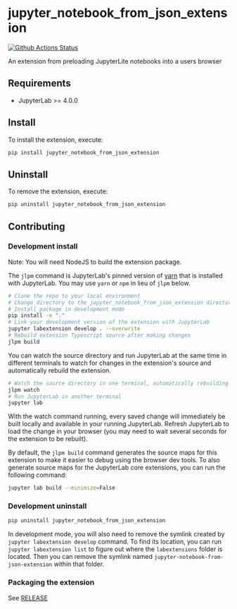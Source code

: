 # jupyter_notebook_from_json_extension

[![Github Actions Status](https://github.com/gesdisc/jupyter-notebook-from-json-extension/workflows/Build/badge.svg)](https://github.com/gesdisc/jupyter-notebook-from-json-extension/actions/workflows/build.yml)

An extension from preloading JupyterLite notebooks into a users browser

## Requirements

- JupyterLab >= 4.0.0

## Install

To install the extension, execute:

```bash
pip install jupyter_notebook_from_json_extension
```

## Uninstall

To remove the extension, execute:

```bash
pip uninstall jupyter_notebook_from_json_extension
```

## Contributing

### Development install

Note: You will need NodeJS to build the extension package.

The `jlpm` command is JupyterLab's pinned version of
[yarn](https://yarnpkg.com/) that is installed with JupyterLab. You may use
`yarn` or `npm` in lieu of `jlpm` below.

```bash
# Clone the repo to your local environment
# Change directory to the jupyter_notebook_from_json_extension directory
# Install package in development mode
pip install -e "."
# Link your development version of the extension with JupyterLab
jupyter labextension develop . --overwrite
# Rebuild extension Typescript source after making changes
jlpm build
```

You can watch the source directory and run JupyterLab at the same time in different terminals to watch for changes in the extension's source and automatically rebuild the extension.

```bash
# Watch the source directory in one terminal, automatically rebuilding when needed
jlpm watch
# Run JupyterLab in another terminal
jupyter lab
```

With the watch command running, every saved change will immediately be built locally and available in your running JupyterLab. Refresh JupyterLab to load the change in your browser (you may need to wait several seconds for the extension to be rebuilt).

By default, the `jlpm build` command generates the source maps for this extension to make it easier to debug using the browser dev tools. To also generate source maps for the JupyterLab core extensions, you can run the following command:

```bash
jupyter lab build --minimize=False
```

### Development uninstall

```bash
pip uninstall jupyter_notebook_from_json_extension
```

In development mode, you will also need to remove the symlink created by `jupyter labextension develop`
command. To find its location, you can run `jupyter labextension list` to figure out where the `labextensions`
folder is located. Then you can remove the symlink named `jupyter-notebook-from-json-extension` within that folder.

### Packaging the extension

See [RELEASE](RELEASE.md)
